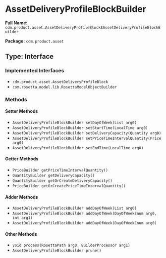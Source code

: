 # AssetDeliveryProfileBlockBuilder

**Full Name:** `cdm.product.asset.AssetDeliveryProfileBlock$AssetDeliveryProfileBlockBuilder`

**Package:** `cdm.product.asset`

## Type: Interface

### Implemented Interfaces

- `cdm.product.asset.AssetDeliveryProfileBlock`
- `com.rosetta.model.lib.RosettaModelObjectBuilder`

### Methods

#### Setter Methods

- `AssetDeliveryProfileBlockBuilder setDayOfWeek(List arg0)`
- `AssetDeliveryProfileBlockBuilder setStartTime(LocalTime arg0)`
- `AssetDeliveryProfileBlockBuilder setDeliveryCapacity(Quantity arg0)`
- `AssetDeliveryProfileBlockBuilder setPriceTimeIntervalQuantity(Price arg0)`
- `AssetDeliveryProfileBlockBuilder setEndTime(LocalTime arg0)`

#### Getter Methods

- `PriceBuilder getPriceTimeIntervalQuantity()`
- `QuantityBuilder getDeliveryCapacity()`
- `QuantityBuilder getOrCreateDeliveryCapacity()`
- `PriceBuilder getOrCreatePriceTimeIntervalQuantity()`

#### Adder Methods

- `AssetDeliveryProfileBlockBuilder addDayOfWeek(List arg0)`
- `AssetDeliveryProfileBlockBuilder addDayOfWeek(DayOfWeekEnum arg0, int arg1)`
- `AssetDeliveryProfileBlockBuilder addDayOfWeek(DayOfWeekEnum arg0)`

#### Other Methods

- `void process(RosettaPath arg0, BuilderProcessor arg1)`
- `AssetDeliveryProfileBlockBuilder prune()`

